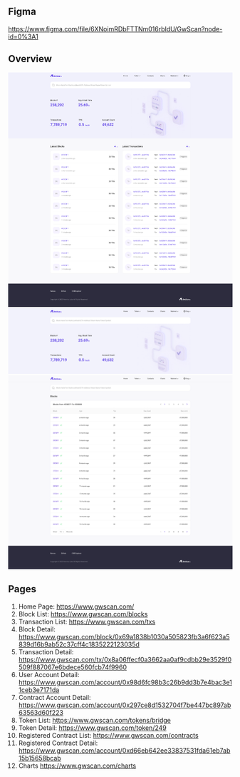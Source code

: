 ## Figma
https://www.figma.com/file/6XNoimRDbFTTNm016rbIdU/GwScan?node-id=0%3A1

## Overview
![](./overview/homepage.png)
![](./overview/banner.gif)
![](./overview/block-list.png)

## Pages
1. Home Page: https://www.gwscan.com/
2. Block List: https://www.gwscan.com/blocks
3. Transaction List: https://www.gwscan.com/txs
4. Block Detail: https://www.gwscan.com/block/0x69a1838b1030a505823fb3a6f623a5839d16b9ab52c37cff4c1835222123035d
5. Transaction Detail: https://www.gwscan.com/tx/0x8a06ffecf0a3662aa0af9cdbb29e3529f0509f887067e6bdece560fcb74f9960
6. User Account Detail: https://www.gwscan.com/account/0x98d6fc98b3c26b9dd3b7e4bac3e11ceb3e7171da
7. Contract Account Detail: https://www.gwscan.com/account/0x297ce8d1532704f7be447bc897ab63563d60f223
8. Token List: https://www.gwscan.com/tokens/bridge
9. Token Detail: https://www.gwscan.com/token/249
10. Registered Contract List: https://www.gwscan.com/contracts
11. Registered Contract Detail: https://www.gwscan.com/account/0xd66eb642ee33837531fda61eb7ab15b15658bcab
12. Charts https://www.gwscan.com/charts
